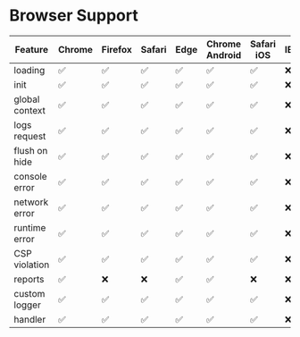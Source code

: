 # Browser Support

| Feature        | Chrome | Firefox | Safari | Edge | Chrome Android | Safari iOS | IE  | Opera |
| -------------- | ------ | ------- | ------ | ---- | -------------- | ---------- | --- | ----- |
| loading        | ✅     | ✅      | ✅     | ✅   | ✅             | ✅         | ❌  | ✅    |
| init           | ✅     | ✅      | ✅     | ✅   | ✅             | ✅         | ❌  | ✅    |
| global context | ✅     | ✅      | ✅     | ✅   | ✅             | ✅         | ❌  | ✅    |
| logs request   | ✅     | ✅      | ✅     | ✅   | ✅             | ✅         | ❌  | ✅    |
| flush on hide  | ✅     | ✅      | ✅     | ✅   | ✅             | ✅         | ❌  | ✅    |
| console error  | ✅     | ✅      | ✅     | ✅   | ✅             | ✅         | ❌  | ✅    |
| network error  | ✅     | ✅      | ✅     | ✅   | ✅             | ✅         | ❌  | ✅    |
| runtime error  | ✅     | ✅      | ✅     | ✅   | ✅             | ✅         | ❌  | ✅    |
| CSP violation  | ✅     | ✅      | ✅     | ✅   | ✅             | ✅         | ❌  | ✅    |
| reports        | ✅     | ❌      | ❌     | ✅   | ✅             | ❌         | ❌  | ✅    |
| custom logger  | ✅     | ✅      | ✅     | ✅   | ✅             | ✅         | ❌  | ✅    |
| handler        | ✅     | ✅      | ✅     | ✅   | ✅             | ✅         | ❌  | ✅    |

